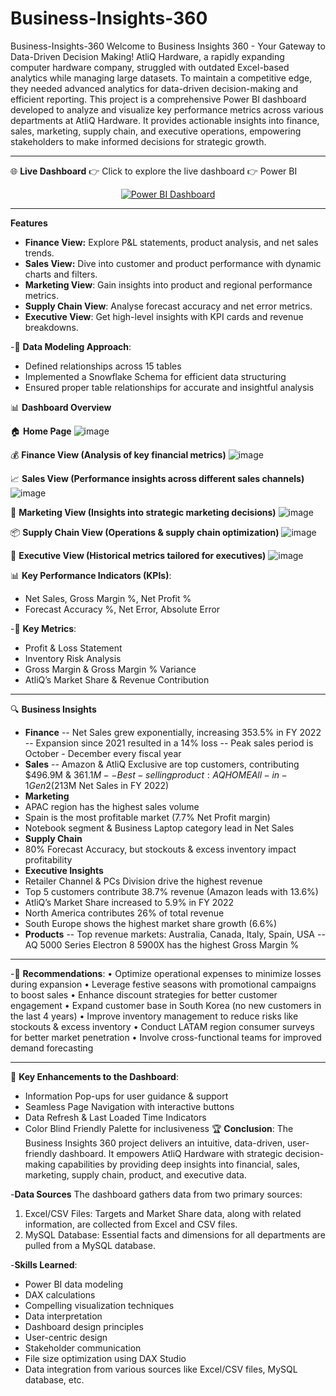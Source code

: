 # Business-Insights-360
Business-Insights-360
Welcome to Business Insights 360 - Your Gateway to Data-Driven Decision Making!
AtliQ Hardware, a rapidly expanding computer hardware company, struggled with outdated Excel-based analytics while managing large datasets. To maintain a competitive edge, they needed advanced analytics for data-driven decision-making and efficient reporting.
This project is a comprehensive Power BI dashboard developed to analyze and visualize key performance metrics across various departments at AtliQ Hardware. It provides actionable insights into finance, sales, marketing, supply chain, and executive operations, empowering stakeholders to make informed decisions for strategic growth.
________________________________________
🌐 **Live Dashboard**
👉 Click to explore the live dashboard 👉 Power BI

<p align="center"> <a href="https://app.powerbi.com/groups/me/reports/055146f9-b9c1-40b0-aca0-6ea1d9aaf8ca/bbcf80d96f3d61e9ce33?experience=power-bi"> <img src="https://img.shields.io/badge/View%20Dashboard-Power%20BI-brightgreen?style=for-the-badge&logo=powerbi" alt="Power BI Dashboard"> </a> </p>

________________________________________
**Features** 
- **Finance View:** Explore P&L statements, product analysis, and net sales trends.
- **Sales View:** Dive into customer and product performance with dynamic charts and filters. 
- **Marketing View**: Gain insights into product and regional performance metrics.
- **Supply Chain View**: Analyse forecast accuracy and net error metrics. 
- **Executive View**: Get high-level insights with KPI cards and revenue breakdowns.
  
-📌 **Data Modeling Approach**:
-	Defined relationships across 15 tables
-	Implemented a Snowflake Schema for efficient data structuring
-	Ensured proper table relationships for accurate and insightful analysis
 
📊 **Dashboard Overview**

🏠 **Home Page**
 ![image](https://github.com/user-attachments/assets/7ee7aa4d-591e-479d-945a-ab185b38c050)


💰 **Finance View (Analysis of key financial metrics)**
 ![image](https://github.com/user-attachments/assets/8916a8dc-60a6-4f04-884f-5887581ebd50)


📈 **Sales View (Performance insights across different sales channels)**
 ![image](https://github.com/user-attachments/assets/5abe2018-d913-4809-8bef-9802d183ed9e)


📢 **Marketing View (Insights into strategic marketing decisions)**
 ![image](https://github.com/user-attachments/assets/d504d5c6-efdd-41ef-8f46-edf25956dca4)


📦 **Supply Chain View (Operations & supply chain optimization)**
 ![image](https://github.com/user-attachments/assets/fb0b0fc2-ec82-4d9f-b8a2-dc547272e121)


🎯 **Executive View (Historical metrics tailored for executives)**
 ![image](https://github.com/user-attachments/assets/34f78650-4617-45a1-8e6d-9439f92e41e6)


📊 **Key Performance Indicators (KPIs)**:
-	Net Sales, Gross Margin %, Net Profit %
-	Forecast Accuracy %, Net Error, Absolute Error
  
-📌 **Key Metrics**:
-	Profit & Loss Statement
-	Inventory Risk Analysis
-	Gross Margin & Gross Margin % Variance
-	AtliQ’s Market Share & Revenue Contribution
________________________________________
🔍 **Business Insights**
- **Finance**
--	Net Sales grew exponentially, increasing 353.5% in FY 2022
--	Expansion since 2021 resulted in a 14% loss
--	Peak sales period is October - December every fiscal year
- **Sales**
--	Amazon & AtliQ Exclusive are top customers, contributing $496.9M & $361.1M
--	Best-selling product: AQ HOME All-in-1 Gen 2 ($213M Net Sales in FY 2022)
- **Marketing**
-	APAC region has the highest sales volume
-	Spain is the most profitable market (7.7% Net Profit margin)
-	Notebook segment & Business Laptop category lead in Net Sales
- **Supply Chain**
-	80% Forecast Accuracy, but stockouts & excess inventory impact profitability
- **Executive Insights**
-	Retailer Channel & PCs Division drive the highest revenue
-	Top 5 customers contribute 38.7% revenue (Amazon leads with 13.6%)
-	AtliQ’s Market Share increased to 5.9% in FY 2022
-	North America contributes 26% of total revenue
-	South Europe shows the highest market share growth (6.6%)
- **Products**
--	Top revenue markets: Australia, Canada, Italy, Spain, USA
--	AQ 5000 Series Electron 8 5900X has the highest Gross Margin %
________________________________________
-📌 **Recommendations**:
•	Optimize operational expenses to minimize losses during expansion
•	Leverage festive seasons with promotional campaigns to boost sales
•	Enhance discount strategies for better customer engagement
•	Expand customer base in South Korea (no new customers in the last 4 years)
•	Improve inventory management to reduce risks like stockouts & excess inventory
•	Conduct LATAM region consumer surveys for better market penetration
•	Involve cross-functional teams for improved demand forecasting
________________________________________
🎯 **Key Enhancements to the Dashboard**:
-	Information Pop-ups for user guidance & support
-	Seamless Page Navigation with interactive buttons
-	Data Refresh & Last Loaded Time Indicators
-	Color Blind Friendly Palette for inclusiveness
🏆 **Conclusion**:
The Business Insights 360 project delivers an intuitive, data-driven, user-friendly dashboard. It empowers AtliQ Hardware with strategic decision-making capabilities by providing deep insights into financial, sales, marketing, supply chain, product, and executive data.

-**Data Sources** 
The dashboard gathers data from two primary sources:
1.	Excel/CSV Files: Targets and Market Share data, along with related information, are collected from Excel and CSV files. 
2.	MySQL Database: Essential facts and dimensions for all departments are pulled from a MySQL database.

-**Skills Learned**:
-	Power BI data modeling 
-	DAX calculations 
-	Compelling visualization techniques 
-	Data interpretation 
-	Dashboard design principles 
-	User-centric design 
-	Stakeholder communication 
-	File size optimization using DAX Studio 
-	Data integration from various sources like Excel/CSV files, MySQL database, etc.

